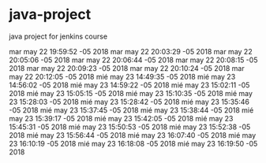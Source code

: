 # java-project
java project for jenkins course

mar may 22 19:59:52 -05 2018
mar may 22 20:03:29 -05 2018
mar may 22 20:05:06 -05 2018
mar may 22 20:06:44 -05 2018
mar may 22 20:08:15 -05 2018
mar may 22 20:09:23 -05 2018
mar may 22 20:10:24 -05 2018
mar may 22 20:12:05 -05 2018
mié may 23 14:49:35 -05 2018
mié may 23 14:56:02 -05 2018
mié may 23 14:59:22 -05 2018
mié may 23 15:02:11 -05 2018
mié may 23 15:05:15 -05 2018
mié may 23 15:10:35 -05 2018
mié may 23 15:28:03 -05 2018
mié may 23 15:28:42 -05 2018
mié may 23 15:35:46 -05 2018
mié may 23 15:37:45 -05 2018
mié may 23 15:38:44 -05 2018
mié may 23 15:39:17 -05 2018
mié may 23 15:42:05 -05 2018
mié may 23 15:45:31 -05 2018
mié may 23 15:50:53 -05 2018
mié may 23 15:52:38 -05 2018
mié may 23 15:56:44 -05 2018
mié may 23 16:07:40 -05 2018
mié may 23 16:10:19 -05 2018
mié may 23 16:18:08 -05 2018
mié may 23 16:19:50 -05 2018
